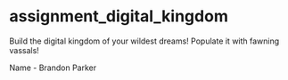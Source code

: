# assignment_digital_kingdom
Build the digital kingdom of your wildest dreams! Populate it with fawning vassals!

Name - Brandon Parker
